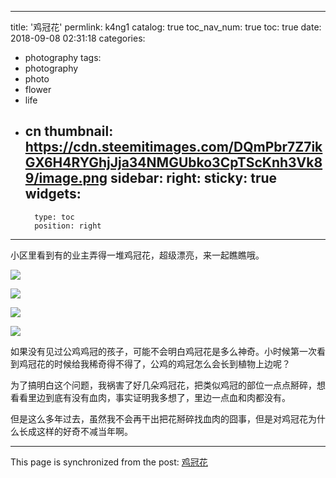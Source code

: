 
---
title: '鸡冠花'
permlink: k4ng1
catalog: true
toc_nav_num: true
toc: true
date: 2018-09-08 02:31:18
categories:
- photography
tags:
- photography
- photo
- flower
- life
- cn
thumbnail: https://cdn.steemitimages.com/DQmPbr7Z7ikGX6H4RYGhjJja34NMGUbko3CpTScKnh3Vk89/image.png
sidebar:
    right:
        sticky: true
widgets:
    -
        type: toc
        position: right
---


小区里看到有的业主弄得一堆鸡冠花，超级漂亮，来一起瞧瞧哦。

![](https://cdn.steemitimages.com/DQmPbr7Z7ikGX6H4RYGhjJja34NMGUbko3CpTScKnh3Vk89/image.png)

![](https://cdn.steemitimages.com/DQmXcfe9Kbx5NotYtbhKrvh5T3bHv2z71qfjDX28hsYnK84/image.png)

![](https://cdn.steemitimages.com/DQmW4aHuoLv5NULUdnPeqCLPWedV39WKLjyDZJD2ppmAGpZ/image.png)

![](https://cdn.steemitimages.com/DQmet1Ku6RPHPi4kc89VCpTXJnykucpcTuXpQWiNYTyMNYL/image.png)

如果没有见过公鸡鸡冠的孩子，可能不会明白鸡冠花是多么神奇。小时候第一次看到鸡冠花的时候给我稀奇得不得了，公鸡的鸡冠怎么会长到植物上边呢？

为了搞明白这个问题，我祸害了好几朵鸡冠花，把类似鸡冠的部位一点点掰碎，想看看里边到底有没有血肉，事实证明我多想了，里边一点血和肉都没有。

但是这么多年过去，虽然我不会再干出把花掰碎找血肉的囧事，但是对鸡冠花为什么长成这样的好奇不减当年啊。

- - -

This page is synchronized from the post: [鸡冠花](https://steemit.com/@oflyhigh/k4ng1)
